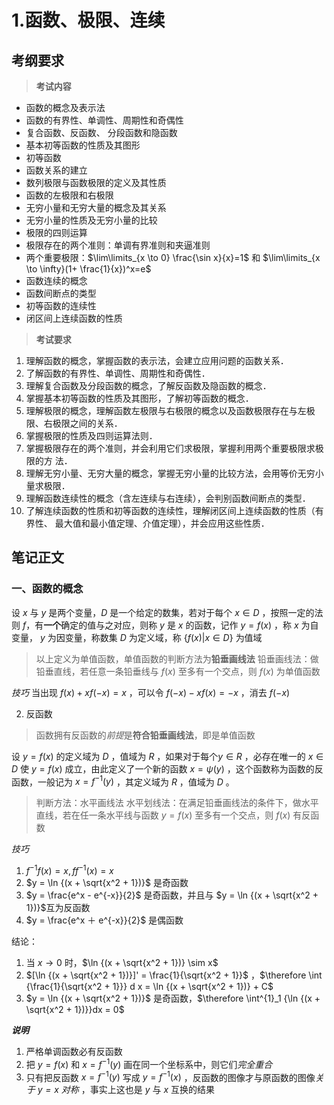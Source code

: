 # 1.函数、极限、连续
## 考纲要求

> **考试内容**
- 函数的概念及表示法
- 函数的有界性、单调性、周期性和奇偶性
- 复合函数、反函数、 分段函数和隐函数 
- 基本初等函数的性质及其图形 
- 初等函数 
- 函数关系的建立 
- 数列极限与函数极限的定义及其性质 
- 函数的左极限和右极限 
- 无穷小量和无穷大量的概念及其关系 
- 无穷小量的性质及无穷小量的比较 
- 极限的四则运算 
- 极限存在的两个准则：单调有界准则和夹逼准则 
- 两个重要极限：$\lim\limits_{x \to 0} \frac{\sin x}{x}=1$ 和 $\lim\limits_{x \to \infty}(1+ \frac{1}{x})^x=e$
- 函数连续的概念 
- 函数间断点的类型 
- 初等函数的连续性 
- 闭区间上连续函数的性质

> **考试要求**
1. 理解函数的概念，掌握函数的表示法，会建立应用问题的函数关系．
2. 了解函数的有界性、单调性、周期性和奇偶性． 
3. 理解复合函数及分段函数的概念，了解反函数及隐函数的概念． 
4. 掌握基本初等函数的性质及其图形，了解初等函数的概念． 
5. 理解极限的概念，理解函数左极限与右极限的概念以及函数极限存在与左极限、右极限之间的关系． 
6. 掌握极限的性质及四则运算法则． 
7. 掌握极限存在的两个准则，并会利用它们求极限，掌握利用两个重要极限求极限的方 法． 
8. 理解无穷小量、无穷大量的概念，掌握无穷小量的比较方法，会用等价无穷小量求极限． 
9. 理解函数连续性的概念（含左连续与右连续），会判别函数间断点的类型． 
10. 了解连续函数的性质和初等函数的连续性，理解闭区间上连续函数的性质（有界性、 最大值和最小值定理、介值定理），并会应用这些性质．

## 笔记正文

### 一、函数的概念
设 $x$ 与 $y$ 是两个变量，$D$ 是一个给定的数集，若对于每个 $x \in D$ ，按照一定的法则 $f$，有**一个**确定的值与之对应，则称 $y$ 是 $x$ 的函数，记作 $y = f(x)$ ，称 $x$ 为自变量， $y$ 为因变量，称数集 $D$ 为定义域，称 $\{f(x) | x \in D\}$ 为值域
> 以上定义为单值函数，单值函数的判断方法为**铅垂画线法**
> 	铅垂画线法：做铅垂直线，若任意一条铅垂线与 $f(x)$ 至多有一个交点，则 $f(x)$ 为单值函数

*技巧* 当出现 $f(x) + x f(- x) = x$ ，可以令 $f(-x) - x f(x) = - x$ ，消去 $f(- x)$ 

2. 反函数
> 函数拥有反函数的*前提*是**符合铅垂画线法**，即是单值函数

设 $y = f(x)$ 的定义域为 $D$ ，值域为 $R$ ，如果对于每个$y \in R$ ，必存在唯一的 $x \in D$ 使 $y = f(x)$ 成立，由此定义了一个新的函数 $x = \psi (y)$ ，这个函数称为函数的反函数，一般记为 $x = f^{-1} (y)$ ，其定义域为 $R$ ，值域为 $D$ 。

> 判断方法：水平画线法
>	水平划线法：在满足铅垂画线法的条件下，做水平直线，若在任一条水平线与函数 $y = f(x)$ 至多有一个交点，则 $f(x)$ 有反函数

*技巧*
1. $f^{-1} f(x) = x, ff^{-1}(x) = x$
2. $y = \ln {(x + \sqrt{x^2 + 1})}$ 是奇函数
3. $y = \frac{e^x - e^{-x}}{2}$ 是奇函数，并且与 $y = \ln {(x + \sqrt{x^2 + 1})}$互为反函数
4. $y = \frac{e^x ＋ e^{-x}}{2}$ 是偶函数

结论：
1. 当 $x \to 0$ 时，$\ln {(x + \sqrt{x^2 + 1})} \sim x$
2. $[\ln {(x + \sqrt{x^2 + 1})}]' = \frac{1}{\sqrt{x^2 + 1}}$ ，$\therefore \int {\frac{1}{\sqrt{x^2 + 1}}} d x = \ln {(x + \sqrt{x^2 + 1})} + C$
3. $y = \ln {(x + \sqrt{x^2 + 1})}$ 是奇函数，$\therefore \int^{1}_1 {\ln {(x + \sqrt{x^2 + 1})}}dx = 0$

***说明***
1. 严格单调函数必有反函数
2. 把 $y = f(x)$ 和 $x = f^{-1} (y)$ 画在同一个坐标系中，则它们*完全重合*
3. 只有把反函数 $x = f^{-1} (y)$ 写成 $y = f^{-1} (x)$ ，反函数的图像才与原函数的图像*关于 $y = x$ 对称* ，事实上这也是 $y$ 与 $x$ 互换的结果

